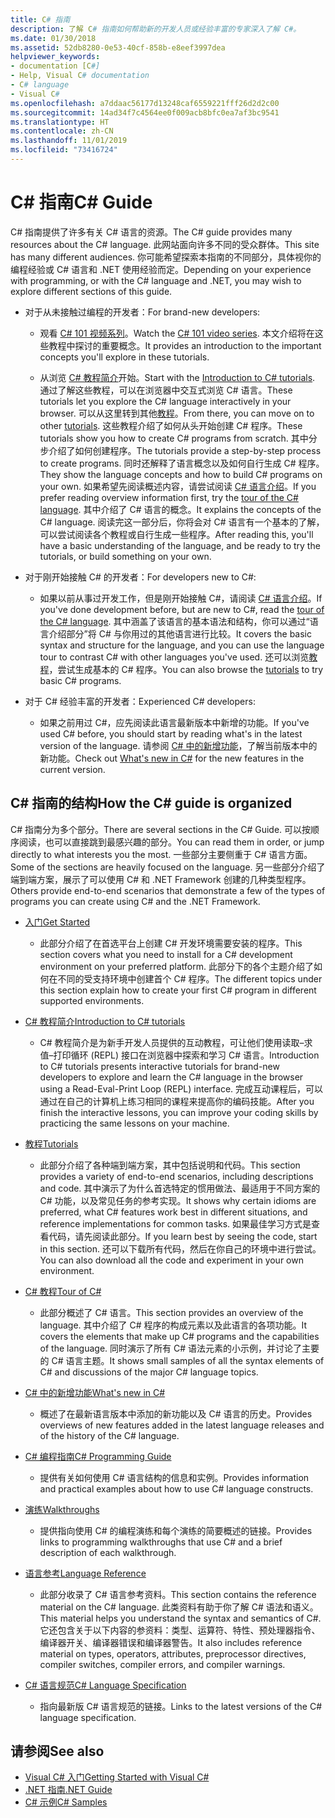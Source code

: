 ```yaml
---
title: C# 指南
description: 了解 C# 指南如何帮助新的开发人员或经验丰富的专家深入了解 C#。
ms.date: 01/30/2018
ms.assetid: 52db8280-0e53-40cf-858b-e8eef3997dea
helpviewer_keywords:
- documentation [C#]
- Help, Visual C# documentation
- C# language
- Visual C#
ms.openlocfilehash: a7ddaac56177d13248caf6559221fff26d2d2c00
ms.sourcegitcommit: 14ad34f7c4564ee0f009acb8bfc0ea7af3bc9541
ms.translationtype: HT
ms.contentlocale: zh-CN
ms.lasthandoff: 11/01/2019
ms.locfileid: "73416724"
---
```

# <a name="c-guide"></a><span data-ttu-id="ffc9b-103">C# 指南</span><span class="sxs-lookup"><span data-stu-id="ffc9b-103">C# Guide</span></span>

<span data-ttu-id="ffc9b-104">C# 指南提供了许多有关 C# 语言的资源。</span><span class="sxs-lookup"><span data-stu-id="ffc9b-104">The C# guide provides many resources about the C# language.</span></span> <span data-ttu-id="ffc9b-105">此网站面向许多不同的受众群体。</span><span class="sxs-lookup"><span data-stu-id="ffc9b-105">This site has many different audiences.</span></span> <span data-ttu-id="ffc9b-106">你可能希望探索本指南的不同部分，具体视你的编程经验或 C# 语言和 .NET 使用经验而定。</span><span class="sxs-lookup"><span data-stu-id="ffc9b-106">Depending on your experience with programming, or with the C# language and .NET, you may wish to explore different sections of this guide.</span></span>

- <span data-ttu-id="ffc9b-107">对于从未接触过编程的开发者：</span><span class="sxs-lookup"><span data-stu-id="ffc9b-107">For brand-new developers:</span></span>
  - <span data-ttu-id="ffc9b-108">观看 [C# 101 视频系列](https://aka.ms/dotnet3-csharp)。</span><span class="sxs-lookup"><span data-stu-id="ffc9b-108">Watch the [C# 101 video series](https://aka.ms/dotnet3-csharp).</span></span> <span data-ttu-id="ffc9b-109">本文介绍将在这些教程中探讨的重要概念。</span><span class="sxs-lookup"><span data-stu-id="ffc9b-109">It provides an introduction to the important concepts you'll explore in these tutorials.</span></span>

  - <span data-ttu-id="ffc9b-110">从浏览 [C# 教程简介](tutorials/intro-to-csharp/index.md)开始。</span><span class="sxs-lookup"><span data-stu-id="ffc9b-110">Start with the [Introduction to C# tutorials](tutorials/intro-to-csharp/index.md).</span></span> <span data-ttu-id="ffc9b-111">通过了解这些教程，可以在浏览器中交互式浏览 C# 语言。</span><span class="sxs-lookup"><span data-stu-id="ffc9b-111">These tutorials let you explore the C# language interactively in your browser.</span></span> <span data-ttu-id="ffc9b-112">可以从这里转到其他[教程](tutorials/index.md)。</span><span class="sxs-lookup"><span data-stu-id="ffc9b-112">From there, you can move on to other [tutorials](tutorials/index.md).</span></span> <span data-ttu-id="ffc9b-113">这些教程介绍了如何从头开始创建 C# 程序。</span><span class="sxs-lookup"><span data-stu-id="ffc9b-113">These tutorials show you how to create C# programs from scratch.</span></span> <span data-ttu-id="ffc9b-114">其中分步介绍了如何创建程序。</span><span class="sxs-lookup"><span data-stu-id="ffc9b-114">The tutorials provide a step-by-step process to create programs.</span></span> <span data-ttu-id="ffc9b-115">同时还解释了语言概念以及如何自行生成 C# 程序。</span><span class="sxs-lookup"><span data-stu-id="ffc9b-115">They show the language concepts and how to build C# programs on your own.</span></span> <span data-ttu-id="ffc9b-116">如果希望先阅读概述内容，请尝试阅读 [C# 语言介绍](tour-of-csharp/index.md)。</span><span class="sxs-lookup"><span data-stu-id="ffc9b-116">If you prefer reading overview information first, try the [tour of the C# language](tour-of-csharp/index.md).</span></span> <span data-ttu-id="ffc9b-117">其中介绍了 C# 语言的概念。</span><span class="sxs-lookup"><span data-stu-id="ffc9b-117">It explains the concepts of the C# language.</span></span> <span data-ttu-id="ffc9b-118">阅读完这一部分后，你将会对 C# 语言有一个基本的了解，可以尝试阅读各个教程或自行生成一些程序。</span><span class="sxs-lookup"><span data-stu-id="ffc9b-118">After reading this, you'll have a basic understanding of the language, and be ready to try the tutorials, or build something on your own.</span></span>

- <span data-ttu-id="ffc9b-119">对于刚开始接触 C# 的开发者：</span><span class="sxs-lookup"><span data-stu-id="ffc9b-119">For developers new to C#:</span></span>
  - <span data-ttu-id="ffc9b-120">如果以前从事过开发工作，但是刚开始接触 C#，请阅读 [C# 语言介绍](tour-of-csharp/index.md)。</span><span class="sxs-lookup"><span data-stu-id="ffc9b-120">If you've done development before, but are new to C#, read the [tour of the C# language](tour-of-csharp/index.md).</span></span> <span data-ttu-id="ffc9b-121">其中涵盖了该语言的基本语法和结构，你可以通过“语言介绍部分”将 C# 与你用过的其他语言进行比较。</span><span class="sxs-lookup"><span data-stu-id="ffc9b-121">It covers the basic syntax and structure for the language, and you can use the language tour to contrast C# with other languages you've used.</span></span> <span data-ttu-id="ffc9b-122">还可以浏览[教程](tutorials/index.md)，尝试生成基本的 C# 程序。</span><span class="sxs-lookup"><span data-stu-id="ffc9b-122">You can also browse the [tutorials](tutorials/index.md) to try basic C# programs.</span></span>

- <span data-ttu-id="ffc9b-123">对于 C# 经验丰富的开发者：</span><span class="sxs-lookup"><span data-stu-id="ffc9b-123">Experienced C# developers:</span></span>
  - <span data-ttu-id="ffc9b-124">如果之前用过 C#，应先阅读此语言最新版本中新增的功能。</span><span class="sxs-lookup"><span data-stu-id="ffc9b-124">If you've used C# before, you should start by reading what's in the latest version of the language.</span></span> <span data-ttu-id="ffc9b-125">请参阅 [C# 中的新增功能](whats-new/index.md)，了解当前版本中的新功能。</span><span class="sxs-lookup"><span data-stu-id="ffc9b-125">Check out [What's new in C#](whats-new/index.md) for the new features in the current version.</span></span>

## <a name="how-the-c-guide-is-organized"></a><span data-ttu-id="ffc9b-126">C# 指南的结构</span><span class="sxs-lookup"><span data-stu-id="ffc9b-126">How the C# guide is organized</span></span>

<span data-ttu-id="ffc9b-127">C# 指南分为多个部分。</span><span class="sxs-lookup"><span data-stu-id="ffc9b-127">There are several sections in the C# Guide.</span></span> <span data-ttu-id="ffc9b-128">可以按顺序阅读，也可以直接跳到最感兴趣的部分。</span><span class="sxs-lookup"><span data-stu-id="ffc9b-128">You can read them in order, or jump directly to what interests you the most.</span></span> <span data-ttu-id="ffc9b-129">一些部分主要侧重于 C# 语言方面。</span><span class="sxs-lookup"><span data-stu-id="ffc9b-129">Some of the sections are heavily focused on the language.</span></span> <span data-ttu-id="ffc9b-130">另一些部分介绍了端到端方案，展示了可以使用 C# 和 .NET Framework 创建的几种类型程序。</span><span class="sxs-lookup"><span data-stu-id="ffc9b-130">Others provide end-to-end scenarios that demonstrate a few of the types of programs you can create using C# and the .NET Framework.</span></span>

- [<span data-ttu-id="ffc9b-131">入门</span><span class="sxs-lookup"><span data-stu-id="ffc9b-131">Get Started</span></span>](getting-started/index.md)
  - <span data-ttu-id="ffc9b-132">此部分介绍了在首选平台上创建 C# 开发环境需要安装的程序。</span><span class="sxs-lookup"><span data-stu-id="ffc9b-132">This section covers what you need to install for a C# development environment on your preferred platform.</span></span> <span data-ttu-id="ffc9b-133">此部分下的各个主题介绍了如何在不同的受支持环境中创建首个 C# 程序。</span><span class="sxs-lookup"><span data-stu-id="ffc9b-133">The different topics under this section explain how to create your first C# program in different supported environments.</span></span>

- [<span data-ttu-id="ffc9b-134">C# 教程简介</span><span class="sxs-lookup"><span data-stu-id="ffc9b-134">Introduction to C# tutorials</span></span>](tutorials/intro-to-csharp/index.md)
  - <span data-ttu-id="ffc9b-135">C# 教程简介是为新手开发人员提供的互动教程，可让他们使用读取–求值–打印循环 (REPL) 接口在浏览器中探索和学习 C# 语言。</span><span class="sxs-lookup"><span data-stu-id="ffc9b-135">Introduction to C# tutorials presents interactive tutorials for brand-new developers to explore and learn the C# language in the browser using a Read-Eval-Print Loop (REPL) interface.</span></span> <span data-ttu-id="ffc9b-136">完成互动课程后，可以通过在自己的计算机上练习相同的课程来提高你的编码技能。</span><span class="sxs-lookup"><span data-stu-id="ffc9b-136">After you finish the interactive lessons, you can improve your coding skills by practicing the same lessons on your machine.</span></span>

- [<span data-ttu-id="ffc9b-137">教程</span><span class="sxs-lookup"><span data-stu-id="ffc9b-137">Tutorials</span></span>](tutorials/index.md)
  - <span data-ttu-id="ffc9b-138">此部分介绍了各种端到端方案，其中包括说明和代码。</span><span class="sxs-lookup"><span data-stu-id="ffc9b-138">This section provides a variety of end-to-end scenarios, including descriptions and code.</span></span> <span data-ttu-id="ffc9b-139">其中演示了为什么首选特定的惯用做法、最适用于不同方案的 C# 功能，以及常见任务的参考实现。</span><span class="sxs-lookup"><span data-stu-id="ffc9b-139">It shows why certain idioms are preferred, what C# features work best in different situations, and reference implementations for common tasks.</span></span> <span data-ttu-id="ffc9b-140">如果最佳学习方式是查看代码，请先阅读此部分。</span><span class="sxs-lookup"><span data-stu-id="ffc9b-140">If you learn best by seeing the code, start in this section.</span></span> <span data-ttu-id="ffc9b-141">还可以下载所有代码，然后在你自己的环境中进行尝试。</span><span class="sxs-lookup"><span data-stu-id="ffc9b-141">You can also download all the code and experiment in your own environment.</span></span>

- [<span data-ttu-id="ffc9b-142">C# 教程</span><span class="sxs-lookup"><span data-stu-id="ffc9b-142">Tour of C#</span></span>](tour-of-csharp/index.md)
  - <span data-ttu-id="ffc9b-143">此部分概述了 C# 语言。</span><span class="sxs-lookup"><span data-stu-id="ffc9b-143">This section provides an overview of the language.</span></span> <span data-ttu-id="ffc9b-144">其中介绍了 C# 程序的构成元素以及此语言的各项功能。</span><span class="sxs-lookup"><span data-stu-id="ffc9b-144">It covers the elements that make up C# programs and the capabilities of the language.</span></span> <span data-ttu-id="ffc9b-145">同时演示了所有 C# 语法元素的小示例，并讨论了主要的 C# 语言主题。</span><span class="sxs-lookup"><span data-stu-id="ffc9b-145">It shows small samples of all the syntax elements of C# and discussions of the major C# language topics.</span></span>

- [<span data-ttu-id="ffc9b-146">C# 中的新增功能</span><span class="sxs-lookup"><span data-stu-id="ffc9b-146">What's new in C#</span></span>](whats-new/index.md)
  - <span data-ttu-id="ffc9b-147">概述了在最新语言版本中添加的新功能以及 C# 语言的历史。</span><span class="sxs-lookup"><span data-stu-id="ffc9b-147">Provides overviews of new features added in the latest language releases and of the history of the C# language.</span></span>

<!--
- [.NET Compiler Platform SDK](roslyn-sdk/index.md)
  - The .NET Compiler Platform SDK enables you to write components that analyze code, and suggest or make improvements to that code. In this section, you'll learn how the APIs are organized, and how you can create code that enables rules and practices for your team. You'll also see samples, end-to-end scenarios, and links to other libraries with more examples using these APIs.
-->

- [<span data-ttu-id="ffc9b-148">C# 编程指南</span><span class="sxs-lookup"><span data-stu-id="ffc9b-148">C# Programming Guide</span></span>](./programming-guide/index.md)
  - <span data-ttu-id="ffc9b-149">提供有关如何使用 C# 语言结构的信息和实例。</span><span class="sxs-lookup"><span data-stu-id="ffc9b-149">Provides information and practical examples about how to use C# language constructs.</span></span>

- [<span data-ttu-id="ffc9b-150">演练</span><span class="sxs-lookup"><span data-stu-id="ffc9b-150">Walkthroughs</span></span>](./walkthroughs.md)
  - <span data-ttu-id="ffc9b-151">提供指向使用 C# 的编程演练和每个演练的简要概述的链接。</span><span class="sxs-lookup"><span data-stu-id="ffc9b-151">Provides links to programming walkthroughs that use C# and a brief description of each walkthrough.</span></span>

- [<span data-ttu-id="ffc9b-152">语言参考</span><span class="sxs-lookup"><span data-stu-id="ffc9b-152">Language Reference</span></span>](language-reference/index.md)
  - <span data-ttu-id="ffc9b-153">此部分收录了 C# 语言参考资料。</span><span class="sxs-lookup"><span data-stu-id="ffc9b-153">This section contains the reference material on the C# language.</span></span> <span data-ttu-id="ffc9b-154">此类资料有助于你了解 C# 语法和语义。</span><span class="sxs-lookup"><span data-stu-id="ffc9b-154">This material helps you understand the syntax and semantics of C#.</span></span> <span data-ttu-id="ffc9b-155">它还包含关于以下内容的参资料：类型、运算符、特性、预处理器指令、编译器开关、编译器错误和编译器警告。</span><span class="sxs-lookup"><span data-stu-id="ffc9b-155">It also includes reference material on types, operators, attributes, preprocessor directives, compiler switches, compiler errors, and compiler warnings.</span></span>

- [<span data-ttu-id="ffc9b-156">C# 语言规范</span><span class="sxs-lookup"><span data-stu-id="ffc9b-156">C# Language Specification</span></span>](/dotnet/csharp/language-reference/language-specification/introduction)
  - <span data-ttu-id="ffc9b-157">指向最新版 C# 语言规范的链接。</span><span class="sxs-lookup"><span data-stu-id="ffc9b-157">Links to the latest versions of the C# language specification.</span></span>

## <a name="see-also"></a><span data-ttu-id="ffc9b-158">请参阅</span><span class="sxs-lookup"><span data-stu-id="ffc9b-158">See also</span></span>

- [<span data-ttu-id="ffc9b-159">Visual C# 入门</span><span class="sxs-lookup"><span data-stu-id="ffc9b-159">Getting Started with Visual C#</span></span>](/visualstudio/ide/quickstart-csharp-console)
- [<span data-ttu-id="ffc9b-160">.NET 指南</span><span class="sxs-lookup"><span data-stu-id="ffc9b-160">.NET Guide</span></span>](../standard/index.md)
- [<span data-ttu-id="ffc9b-161">C# 示例</span><span class="sxs-lookup"><span data-stu-id="ffc9b-161">C# Samples</span></span>](https://code.msdn.microsoft.com/site/search?f%5B0%5D.Type=ProgrammingLanguage&f%5B0%5D.Value=C%23&f%5B0%5D.Text=C%23)
